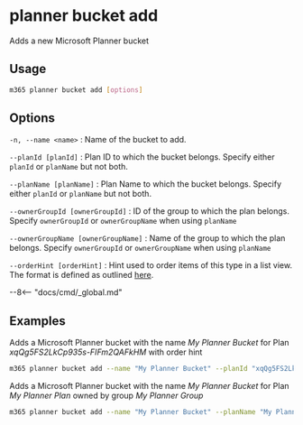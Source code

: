 # planner bucket add

Adds a new Microsoft Planner bucket

## Usage

```sh
m365 planner bucket add [options]
```

## Options

`-n, --name <name>`
: Name of the bucket to add.

`--planId [planId]`
: Plan ID to which the bucket belongs. Specify either `planId` or `planName` but not both.

`--planName [planName]`
: Plan Name to which the bucket belongs. Specify either `planId` or `planName` but not both.

`--ownerGroupId [ownerGroupId]`
: ID of the group to which the plan belongs. Specify `ownerGroupId` or `ownerGroupName` when using `planName`

`--ownerGroupName [ownerGroupName]`
: Name of the group to which the plan belongs. Specify `ownerGroupId` or `ownerGroupName` when using `planName`

`--orderHint [orderHint]`
: Hint used to order items of this type in a list view. The format is defined as outlined [here](https://docs.microsoft.com/en-us/graph/api/resources/planner-order-hint-format?view=graph-rest-1.0).

--8<-- "docs/cmd/_global.md"

## Examples

Adds a Microsoft Planner bucket with the name _My Planner Bucket_ for Plan _xqQg5FS2LkCp935s-FIFm2QAFkHM_ with order hint

```sh
m365 planner bucket add --name "My Planner Bucket" --planId "xqQg5FS2LkCp935s-FIFm2QAFkHM" --orderHint " !"
```

Adds a Microsoft Planner bucket with the name _My Planner Bucket_ for Plan _My Planner Plan_ owned by group _My Planner Group_

```sh
m365 planner bucket add --name "My Planner Bucket" --planName "My Planner Plan" --ownerGroupName "My Planner Group"
```
